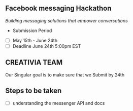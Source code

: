 ## Facebook messaging Hackathon
 *Building messaging solutions that empower conversations*
 * Submission Period
 - [ ] May 15th  - June 24th
 - [ ] Deadline June 24th 5:00pm EST

## CREATIVIA TEAM
 Our Singular goal is to make sure that we 
 Submit by 24th

## Steps to be taken
  - [ ] understanding the messenger API and docs
